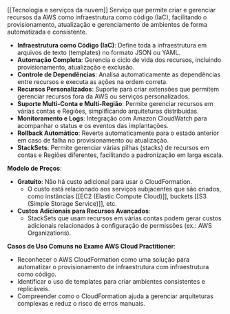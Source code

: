 [[Tecnologia e serviços da nuvem]]
Serviço que permite criar e gerenciar recursos da AWS como infraestrutura como código (IaC), facilitando o provisionamento, atualização e gerenciamento de ambientes de forma automatizada e consistente.

- **Infraestrutura como Código (IaC)**: Define toda a infraestrutura em arquivos de texto (templates) no formato JSON ou YAML.
- **Automação Completa**: Gerencia o ciclo de vida dos recursos, incluindo provisionamento, atualização e exclusão.
- **Controle de Dependências**: Analisa automaticamente as dependências entre recursos e executa as ações na ordem correta.
- **Recursos Personalizados**: Suporte para criar extensões que permitem gerenciar recursos fora da AWS ou serviços personalizados.
- **Suporte Multi-Conta e Multi-Região**: Permite gerenciar recursos em várias contas e Regiões, simplificando arquiteturas distribuídas.
- **Monitoramento e Logs**: Integração com Amazon CloudWatch para acompanhar o status e os eventos das implantações.
- **Rollback Automático**: Reverte automaticamente para o estado anterior em caso de falha no provisionamento ou atualização.
- **StackSets**: Permite gerenciar várias pilhas (stacks) de recursos em contas e Regiões diferentes, facilitando a padronização em larga escala.

**Modelo de Preços**:

- **Gratuito**: Não há custo adicional para usar o CloudFormation.
    - O custo está relacionado aos serviços subjacentes que são criados, como instâncias [[EC2 (Elastic Compute Cloud)]], buckets [[S3 (Simple Storage Service)]], etc.
- **Custos Adicionais para Recursos Avançados**:
    - StackSets que usam recursos em várias contas podem gerar custos adicionais relacionados à configuração de permissões (ex.: AWS Organizations).

**Casos de Uso Comuns no Exame AWS Cloud Practitioner**:

- Reconhecer o AWS CloudFormation como uma solução para automatizar o provisionamento de infraestrutura com infraestrutura como código.
- Identificar o uso de templates para criar ambientes consistentes e replicáveis.
- Compreender como o CloudFormation ajuda a gerenciar arquiteturas complexas e reduz o risco de erros manuais.